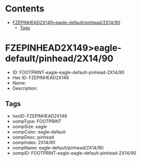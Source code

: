 



Contents
========

* [FZEPINHEAD2X149>eagle-default/pinhead/2X14/90](#fzepinhead2x149eagle-defaultpinhead2x1490)
	* [Tags](#tags)

# FZEPINHEAD2X149>eagle-default/pinhead/2X14/90

- ID: FOOTPRINT-eagle-eagle-default-pinhead-2X14/90
- Hex ID: FZEPINHEAD2X149
- Name: 
- Description: 

## Tags

- hexID: FZEPINHEAD2X149
- oompType: FOOTPRINT
- oompSize: eagle
- oompColor: eagle-default
- oompDesc: pinhead
- oompIndex: 2X14/90
- oompName: eagle-default/pinhead/2X14/90
- oompID: FOOTPRINT-eagle-eagle-default-pinhead-2X14/90
